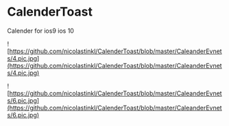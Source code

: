 # CalenderToast
Calender for ios9 ios 10

![https://github.com/nicolastinkl/CalenderToast/blob/master/CaleanderEvnets/4.pic.jpg](https://github.com/nicolastinkl/CalenderToast/blob/master/CaleanderEvnets/4.pic.jpg)



![https://github.com/nicolastinkl/CalenderToast/blob/master/CaleanderEvnets/6.pic.jpg](https://github.com/nicolastinkl/CalenderToast/blob/master/CaleanderEvnets/6.pic.jpg)
